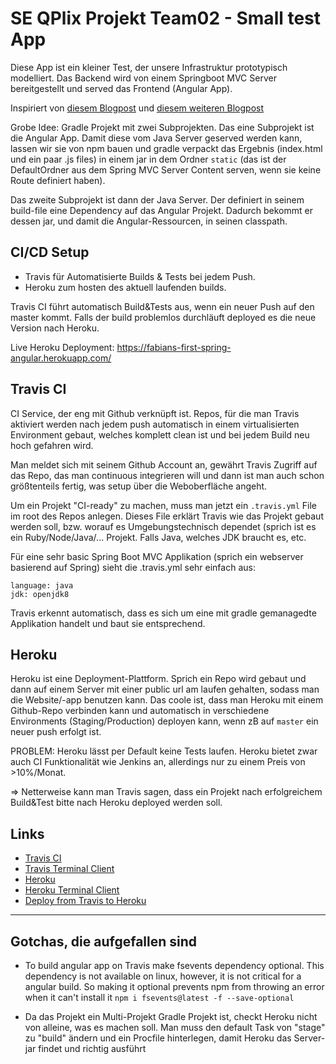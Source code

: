 # SE QPlix Projekt Team02 - Small test App

Diese App ist ein kleiner Test, der unsere Infrastruktur prototypisch modelliert. Das Backend wird von einem Springboot MVC Server bereitgestellt und served das Frontend (Angular App).

Inspiriert von [diesem Blogpost](https://ordina-jworks.github.io/architecture/2018/10/12/spring-boot-angular-gradle.html) und [diesem weiteren Blogpost](https://dzone.com/articles/integrating-java-and-npm-builds-using-gradle)

Grobe Idee: Gradle Projekt mit zwei Subprojekten. Das eine Subprojekt ist die Angular App. Damit diese vom Java Server geserved werden kann, lassen wir sie von npm bauen und gradle verpackt das Ergebnis (index.html und ein paar .js files) in einem jar in dem Ordner ```static``` (das ist der DefaultOrdner aus dem Spring MVC Server Content serven, wenn sie keine Route definiert haben).

Das zweite Subprojekt ist dann der Java Server. Der definiert in seinem build-file eine Dependency auf das Angular Projekt. Dadurch bekommt er dessen jar, und damit die Angular-Ressourcen, in seinen classpath.

## CI/CD Setup

* Travis für Automatisierte Builds & Tests bei jedem Push.
* Heroku zum hosten des aktuell laufenden builds.

Travis CI führt automatisch Build&Tests aus, wenn ein neuer Push auf den master kommt. Falls der build problemlos durchläuft deployed es die neue Version nach Heroku.

Live Heroku Deployment: https://fabians-first-spring-angular.herokuapp.com/

## Travis CI
CI Service, der eng mit Github verknüpft ist. Repos, für die man Travis aktiviert werden nach jedem push automatisch in einem virtualisierten Environment gebaut, welches komplett clean ist und bei jedem Build neu hoch gefahren wird.

Man meldet sich mit seinem Github Account an, gewährt Travis Zugriff auf das Repo, das man continuous integrieren will und dann ist man auch schon größtenteils fertig, was setup über die Weboberfläche angeht.

Um ein Projekt "CI-ready" zu machen, muss man jetzt ein ```.travis.yml``` File im root des Repos anlegen. Dieses File erklärt Travis wie das Projekt gebaut werden soll, bzw. worauf es Umgebungstechnisch dependet (sprich ist es ein Ruby/Node/Java/... Projekt. Falls Java, welches JDK braucht es, etc.

Für eine sehr basic Spring Boot MVC Applikation (sprich ein webserver basierend auf Spring) sieht die .travis.yml sehr einfach aus:

```
language: java
jdk: openjdk8
```

Travis erkennt automatisch, dass es sich um eine mit gradle gemanagedte Applikation handelt und baut sie entsprechend.

## Heroku
Heroku ist eine Deployment-Plattform. Sprich ein Repo wird gebaut und dann auf einem Server mit einer public url am laufen gehalten, sodass man die Website/-app benutzen kann. Das coole ist, dass man Heroku mit einem Github-Repo verbinden kann und automatisch in verschiedene Environments (Staging/Production) deployen kann, wenn zB auf ```master``` ein neuer push erfolgt ist.

PROBLEM: Heroku lässt per Default keine Tests laufen. Heroku bietet zwar auch CI Funktionalität wie Jenkins an, allerdings nur zu einem Preis von >10%/Monat.

=> Netterweise kann man Travis sagen, dass ein Projekt nach erfolgreichem Build&Test bitte nach Heroku deployed werden soll. 

## Links
* [Travis CI](https://travis-ci.org/)
* [Travis Terminal Client](https://github.com/travis-ci/travis.rb)
* [Heroku](https://www.heroku.com/)
* [Heroku Terminal Client](https://devcenter.heroku.com/articles/heroku-cli)
* [Deploy from Travis to Heroku](https://docs.travis-ci.com/user/deployment/heroku/)

_________________________________

## Gotchas, die aufgefallen sind

* To build angular app on Travis make fsevents dependency optional. This dependency is not available on linux, however, it is not critical for a angular build. So making it optional prevents npm from throwing an error when it can't install it
```npm i fsevents@latest -f --save-optional```

* Da das Projekt ein Multi-Projekt Gradle Projekt ist, checkt Heroku nicht von alleine, was es machen soll. Man muss den default Task von "stage" zu "build" ändern und ein Procfile hinterlegen, damit Heroku das Server-jar findet und richtig ausführt

